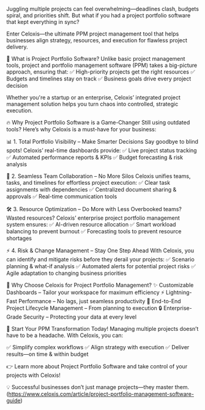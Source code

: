 Juggling multiple projects can feel overwhelming—deadlines clash, budgets spiral, and priorities shift. But what if you had a project portfolio software that kept everything in sync?

Enter Celoxis—the ultimate PPM project management tool that helps businesses align strategy, resources, and execution for flawless project delivery.

🎯 What is Project Portfolio Software?
Unlike basic project management tools, project and portfolio management software (PPM) takes a big-picture approach, ensuring that:
✅ High-priority projects get the right resources
✅ Budgets and timelines stay on track
✅ Business goals drive every project decision

Whether you're a startup or an enterprise, Celoxis’ integrated project management solution helps you turn chaos into controlled, strategic execution.

🔥 Why Project Portfolio Software is a Game-Changer
Still using outdated tools? Here’s why Celoxis is a must-have for your business:

📊 1. Total Portfolio Visibility – Make Smarter Decisions
Say goodbye to blind spots! Celoxis’ real-time dashboards provide:
✅ Live project status tracking
✅ Automated performance reports & KPIs
✅ Budget forecasting & risk analysis

🤝 2. Seamless Team Collaboration – No More Silos
Celoxis unifies teams, tasks, and timelines for effortless project execution:
✅ Clear task assignments with dependencies
✅ Centralized document sharing & approvals
✅ Real-time communication tools

🛠️ 3. Resource Optimization – Do More with Less
Overbooked teams? Wasted resources? Celoxis’ enterprise project portfolio management system ensures:
✅ AI-driven resource allocation
✅ Smart workload balancing to prevent burnout
✅ Forecasting tools to prevent resource shortages

⚡ 4. Risk & Change Management – Stay One Step Ahead
With Celoxis, you can identify and mitigate risks before they derail your projects:
✅ Scenario planning & what-if analysis
✅ Automated alerts for potential project risks
✅ Agile adaptation to changing business priorities

🚀 Why Choose Celoxis for Project Portfolio Management?
✨ Customizable Dashboards – Tailor your workspace for maximum efficiency
⚡ Lightning-Fast Performance – No lags, just seamless productivity
📅 End-to-End Project Lifecycle Management – From planning to execution
🔒 Enterprise-Grade Security – Protecting your data at every level

🎯 Start Your PPM Transformation Today!
Managing multiple projects doesn’t have to be a headache. With Celoxis, you can:

✅ Simplify complex workflows
✅ Align strategy with execution
✅ Deliver results—on time & within budget

👉 Learn more about Project Portfolio Software and take control of your projects with Celoxis!

💡 Successful businesses don’t just manage projects—they master them.(https://www.celoxis.com/article/project-portfolio-management-software-guide)
